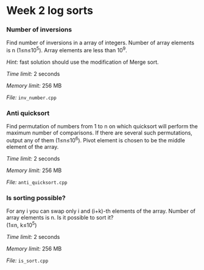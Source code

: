 # Week 2 log sorts

### Number of inversions

Find number of inversions in a array of integers. Number of array elements is n (1&le;n&le;10<sup>5</sup>). Array elements are less than 10<sup>9</sup>. 

*Hint:* fast solution should use the modification of Merge sort.  

*Time limit:* 2 seconds

*Memory limit:* 256 MB

*File:* `inv_number.cpp`

### Anti quicksort

Find permutation of numbers from 1 to n on which quicksort will perform the maximum number of comparisons. If there are several such permutations, output any of them (1&le;n&le;10<sup>6</sup>). Pivot element is chosen to be the middle element of the array.

*Time limit:* 2 seconds

*Memory limit:* 256 MB

*File:* `anti_quicksort.cpp`


### Is sorting possible?

For any i you can swap only i and (i+k)-th elements of the array. Number of array elements is n. Is it possible to sort it?  
(1&le;n, k&le;10<sup>5</sup>)

*Time limit:* 2 seconds

*Memory limit:* 256 MB

*File:* `is_sort.cpp`

